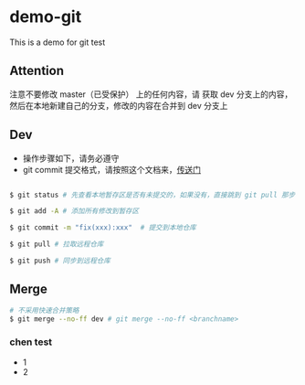 # demo-git
This is a demo for git test


## Attention

注意不要修改 master（已受保护） 上的任何内容，请 获取 dev 分支上的内容，然后在本地新建自己的分支，修改的内容在合并到 dev 分支上

## Dev

- 操作步骤如下，请务必遵守
- git commit 提交格式，请按照这个文档来，[传送门](https://github.com/C-FED/base-common-tools/blob/master/development-specification/git-commit.md#commit-message-%E7%9A%84%E6%A0%BC%E5%BC%8F)

```bash

$ git status # 先查看本地暂存区是否有未提交的，如果没有，直接跳到 git pull 那步

$ git add -A # 添加所有修改到暂存区

$ git commit -m "fix(xxx):xxx"  # 提交到本地仓库   

$ git pull # 拉取远程仓库

$ git push # 同步到远程仓库


```


## Merge

```bash
# 不采用快速合并策略
$ git merge --no-ff dev # git merge --no-ff <branchname>

```

### chen test
- 1
- 2
